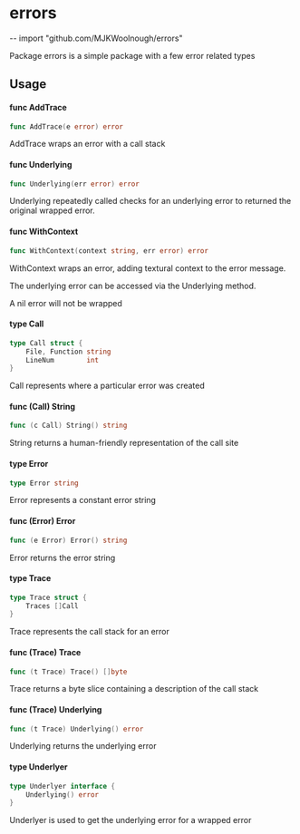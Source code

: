 # errors
--
    import "github.com/MJKWoolnough/errors"

Package errors is a simple package with a few error related types

## Usage

#### func  AddTrace

```go
func AddTrace(e error) error
```
AddTrace wraps an error with a call stack

#### func  Underlying

```go
func Underlying(err error) error
```
Underlying repeatedly called checks for an underlying error to returned the
original wrapped error.

#### func  WithContext

```go
func WithContext(context string, err error) error
```
WithContext wraps an error, adding textural context to the error message.

The underlying error can be accessed via the Underlying method.

A nil error will not be wrapped

#### type Call

```go
type Call struct {
	File, Function string
	LineNum        int
}
```

Call represents where a particular error was created

#### func (Call) String

```go
func (c Call) String() string
```
String returns a human-friendly representation of the call site

#### type Error

```go
type Error string
```

Error represents a constant error string

#### func (Error) Error

```go
func (e Error) Error() string
```
Error returns the error string

#### type Trace

```go
type Trace struct {
	Traces []Call
}
```

Trace represents the call stack for an error

#### func (Trace) Trace

```go
func (t Trace) Trace() []byte
```
Trace returns a byte slice containing a description of the call stack

#### func (Trace) Underlying

```go
func (t Trace) Underlying() error
```
Underlying returns the underlying error

#### type Underlyer

```go
type Underlyer interface {
	Underlying() error
}
```

Underlyer is used to get the underlying error for a wrapped error
